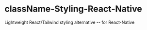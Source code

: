 # className-Styling-React-Native
Lightweight React/Tailwind styling alternative -- for React-Native
